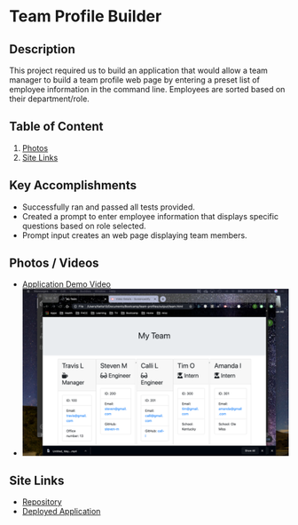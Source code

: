 # Team Profile Builder
## Description
This project required us to build an application that would allow a team manager to build a team profile web page by entering a preset list of employee information in the command line. Employees are sorted based on their department/role. 
## Table of Content

1. [Photos](#photos)
2. [Site Links](#siteLinks)

<a name="accomplishments"></a>
## Key Accomplishments
* Successfully ran and passed all tests provided. 
* Created a prompt to enter employee information that displays specific questions based on role selected. 
* Prompt input creates an web page displaying team members.

<a name="photos"></a>
## Photos / Videos
* [Application Demo Video](https://vimeo.com/424399672)
* ![Team Page](/Assets/Team-Builder-Demo.png)

<a name="siteLinks"></a>
## Site Links
* [Repository](https://github.com/tlatta13/team-profiles.git)
* [Deployed Application](https://tlatta13.github.io/team-profiles/)